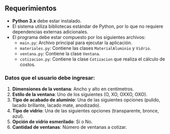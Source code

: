 ## Requerimientos

- **Python 3.x** debe estar instalado.
- El sistema utiliza bibliotecas estándar de Python, por lo que no requiere dependencias externas adicionales.
- El programa debe estar compuesto por los siguientes archivos:
  - `main.py`: Archivo principal para ejecutar la aplicación.
  - `materiales.py`: Contiene las clases `MaterialAluminio` y `Vidrio`.
  - `ventana.py`: Contiene la clase `Ventana`.
  - `cotizacion.py`: Contiene la clase `Cotizacion` que realiza el cálculo de costos.

### Datos que el usuario debe ingresar:
1. **Dimensiones de la ventana**: Ancho y alto en centímetros.
2. **Estilo de la ventana**: Uno de los siguientes (O, XO, OXXO, OXO).
3. **Tipo de acabado de aluminio**: Una de las siguientes opciones (pulido, lacado brillante, lacado mate, anodizado).
4. **Tipo de vidrio**: Una de las siguientes opciones (transparente, bronce, azul).
5. **Opción de vidrio esmerilado**: Sí o No.
6. **Cantidad de ventanas**: Número de ventanas a cotizar.


